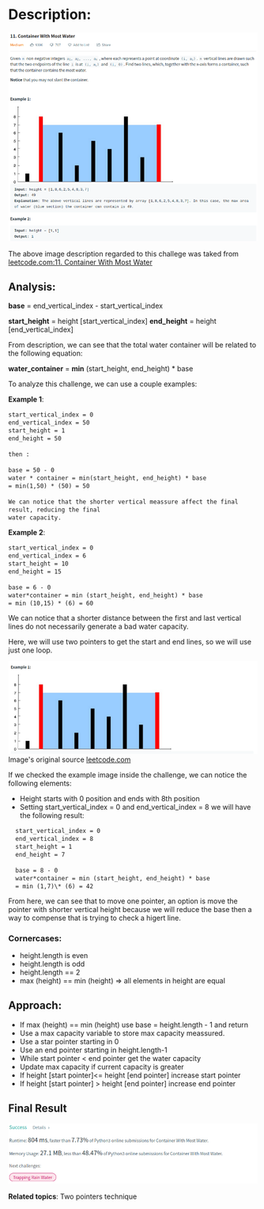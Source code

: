 # Description:

![challenge image from: leetcode.com](challenge.png)

The above image description regarded to this challege was taked from [leetcode.com:11. Container With Most Water](https://leetcode.com/problems/container-with-most-water/)

## Analysis:

**base** = end_vertical_index - start_vertical_index

**start_height** = height [start_vertical_index]
**end_height** = height [end_vertical_index]

From description, we can see that the total water container will be related to the following equation:

**water_container** = **min** (start_height, end_height) \* base

To analyze this challenge, we can use a couple examples:

**Example 1**:

```
start_vertical_index = 0
end_vertical_index = 50
start_height = 1
end_height = 50

then :

base = 50 - 0
water * container = min(start_height, end_height) * base
= min(1,50) * (50) = 50

We can notice that the shorter vertical meassure affect the final result, reducing the final
water capacity.
```

**Example 2**:

```
start_vertical_index = 0
end_vertical_index = 6
start_height = 10
end_height = 15

base = 6 - 0
water*container = min (start_height, end_height) * base
= min (10,15) * (6) = 60
```

We can notice that a shorter distance between the first and last vertical lines do not necessarily generate a bad water capacity.

Here, we will use two pointers to get the start and end lines, so we will use just one loop.

![challenge image from: leetcode.com](image_example.png)
Image's original source [leetcode.com](https://leetcode.com/problems/container-with-most-water/)

If we checked the example image inside the challenge, we can notice the following elements:

- Height starts with 0 position and ends with 8th position
- Setting start_vertical_index = 0 and end_vertical_index = 8 we will have the following result:

```
  start_vertical_index = 0
  end_vertical_index = 8
  start_height = 1
  end_height = 7

  base = 8 - 0
  water*container = min (start_height, end_height) * base
  = min (1,7)\* (6) = 42
```

From here, we can see that to move one pointer, an option is move the pointer with shorter vertical height because we will reduce the base then a way to compense that is trying to check a higert line.

### Cornercases:

- height.length is even
- height.length is odd
- height.length == 2
- max (height) == min (height) => all elements in height are equal

## Approach:

- If max (height) == min (height) use base = height.length - 1 and return
- Use a max capacity variable to store max capacity meassured.
- Use a star pointer starting in 0
- Use an end pointer starting in height.length-1
- While start pointer < end pointer get the water capacity
- Update max capacity if current capacity is greater
- If height [start pointer]<= height [end pointer] increase start pointer
- If height [start pointer] > height [end pointer] increase end pointer

## Final Result

![final result: leetcode.com](summary_image.png)

**Related topics**: Two pointers technique
